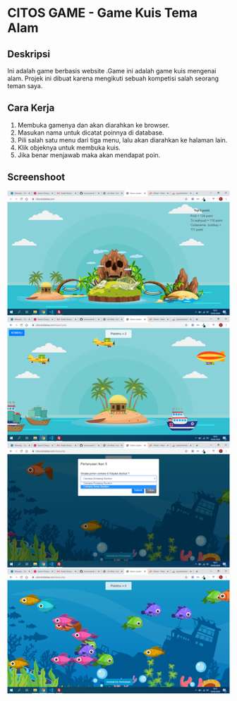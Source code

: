 # CITOS GAME - Game Kuis Tema Alam

## Deskripsi

Ini adalah game berbasis website .Game ini adalah game kuis mengenai alam. Projek ini dibuat karena mengikuti sebuah kompetisi salah seorang teman saya.

## Cara Kerja

1. Membuka gamenya dan akan diarahkan ke browser.
2. Masukan nama untuk dicatat poinnya di database.
3. Pili salah satu menu dari tiga menu, lalu akan diarahkan ke halaman lain.
4. Klik objeknya untuk membuka kuis.
5. Jika benar menjawab maka akan mendapat poin.

## Screenshoot

![Screenshoot home](screenshoot/home.png)
![Screenshoot home2](screenshoot/home2.png)
![Screenshoot kuis](screenshoot/kuis.png)
![Screenshoot laut](screenshoot/laut.png)

